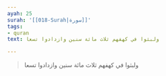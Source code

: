```yaml
---
ayah: 25
surah: '[[018-Surah|سورة]]'
tags:
- quran
text: ولبثوا في كهفهم ثلاث مائة سنين وازدادوا تسعا

---
```

> ولبثوا في كهفهم ثلاث مائة سنين وازدادوا تسعا
